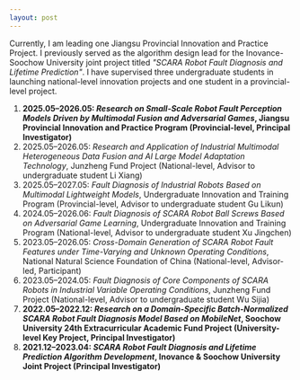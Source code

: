 ```yaml
---
layout: post
---
```

Currently, I am leading one Jiangsu Provincial Innovation and Practice Project. I previously served as the algorithm design lead for the Inovance-Soochow University joint project titled *"SCARA Robot Fault Diagnosis and Lifetime Prediction"*. I have supervised three undergraduate students in launching national-level innovation projects and one student in a provincial-level project.

1. **2025.05–2026.05: *Research on Small-Scale Robot Fault Perception Models Driven by Multimodal Fusion and Adversarial Games*, Jiangsu Provincial Innovation and Practice Program (Provincial-level, Principal Investigator)**  
2. 2025.05–2026.05: *Research and Application of Industrial Multimodal Heterogeneous Data Fusion and AI Large Model Adaptation Technology*, Junzheng Fund Project (National-level, Advisor to undergraduate student Li Xiang)  
3. 2025.05–2027.05: *Fault Diagnosis of Industrial Robots Based on Multimodal Lightweight Models*, Undergraduate Innovation and Training Program (Provincial-level, Advisor to undergraduate student Gu Likun)  
4. 2024.05–2026.06: *Fault Diagnosis of SCARA Robot Ball Screws Based on Adversarial Game Learning*, Undergraduate Innovation and Training Program (National-level, Advisor to undergraduate student Xu Jingchen)  
5. 2023.05–2026.05: *Cross-Domain Generation of SCARA Robot Fault Features under Time-Varying and Unknown Operating Conditions*, National Natural Science Foundation of China (National-level, Advisor-led, Participant)  
6. 2023.05–2024.05: *Fault Diagnosis of Core Components of SCARA Robots in Industrial Variable Operating Conditions*, Junzheng Fund Project (National-level, Advisor to undergraduate student Wu Sijia)  
7. **2022.05–2022.12: *Research on a Domain-Specific Batch-Normalized SCARA Robot Fault Diagnosis Model Based on MobileNet*, Soochow University 24th Extracurricular Academic Fund Project (University-level Key Project, Principal Investigator)**  
8. **2021.12–2023.04: *SCARA Robot Fault Diagnosis and Lifetime Prediction Algorithm Development*, Inovance & Soochow University Joint Project (Principal Investigator)**  

